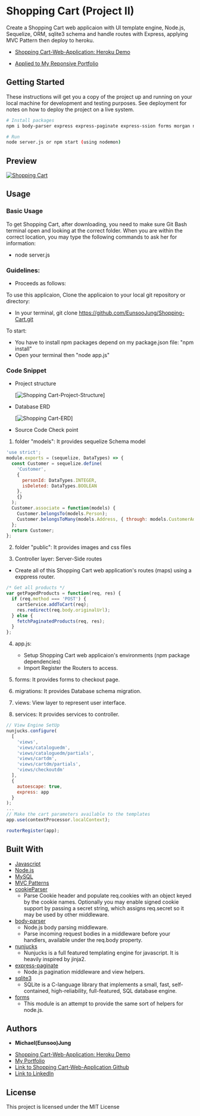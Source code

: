 ﻿# Shopping Cart (Project II)

Create a Shopping Cart web applicaion with UI template engine, Node.js, Sequelize, ORM, sqlite3 schema and handle routes with Express, applying MVC Pattern then deploy to heroku.

- [Shopping Cart-Web-Application: Heroku Demo](https://safe-lowlands-47322.herokuapp.com/)

- [Applied to My Reponsive Portfolio](https://eunsoojung.github.io/Responsive-Portfolio/portfolio.html)

## Getting Started

These instructions will get you a copy of the project up and running on your local machine for development and testing purposes. See deployment for notes on how to deploy the project on a live system.

```bash
# Install packages
npm i body-parser express express-paginate express-ssion forms morgan nunjuncks sequelize sequelize-cli sqlite3 uuid

# Run
node server.js or npm start (using nodemon)
```

## Preview

[![Shopping Cart](https://github.com/EunsooJung/Shopping-Cart/blob/master/public/images/Materials%20E-Shop-Demo.gif)](https://github.com/EunsooJung/Shopping-Cart/blob/master/public/images/Materials%20E-Shop-Demo.gif)

## Usage

### Basic Usage

To get Shopping Cart, after downloading, you need to make sure Git Bash terminal open and looking at the correct folder. When you are within the correct location, you may type the following commands to ask her for information:

- node server.js

### Guidelines:

- Proceeds as follows:

To use this applicaion, Clone the applicaion to your local git repository or directory:

- In your terminal, git clone https://github.com/EunsooJung/Shopping-Cart.git

To start:

- You have to install npm packages depend on my package.json file: "npm install"
- Open your terminal then "node app.js"

### Code Snippet

- Project structure

  [![Shopping Cart-Project-Structure](https://github.com/EunsooJung/Shopping-Cart/blob/master/public/images/Shopping-Cart-ProjectStructure.png)]

- Database ERD

  [![Shopping Cart-ERD](https://github.com/EunsooJung/Shopping-Cart/blob/master/public/images/Shopping-Cart-ERD.png)]

- Source Code Check point

1. folder "models": It provides sequelize Schema model

```javascript
'use strict';
module.exports = (sequelize, DataTypes) => {
  const Customer = sequelize.define(
    'Customer',
    {
      personId: DataTypes.INTEGER,
      isDeleted: DataTypes.BOOLEAN
    },
    {}
  );
  Customer.associate = function(models) {
    Customer.belongsTo(models.Person);
    Customer.belongsToMany(models.Address, { through: models.CustomerAddress });
  };
  return Customer;
};
```

2. folder "public": It provides images and css files

3. Controller layer: Server-Side routes

- Create all of this Shopping Cart web application's routes (maps) using a exppress router.

```javascript
/* Get all products */
var getPagedProducts = function(req, res) {
  if (req.method === 'POST') {
    cartService.addToCart(req);
    res.redirect(req.body.originalUrl);
  } else {
    fetchPaginatedProducts(req, res);
  }
};
```

4. app.js:

   - Setup Shopping Cart web applicaion's environments (npm package dependencies)
   - Import Register the Routers to access.

5. forms: It provides forms to checkout page.

6. migrations: It provides Database schema migration.

7. views: View layer to represent user interface.

8. services: It provides services to controller.

```javascript
// View Engine SetUp
nunjucks.configure(
  [
    'views',
    'views/cataloguedm',
    'views/cataloguedm/partials',
    'views/cartdm',
    'views/cartdm/partials',
    'views/checkoutdm'
  ],
  {
    autoescape: true,
    express: app
  }
);
...
// Make the cart parameters available to the templates
app.use(contextProcessor.localContext);

routerRegister(app);
```

## Built With

- [Javascript](https://developer.mozilla.org/en-US/docs/Web/JavaScript)
- [Node.js](https://nodejs.org/en/)
- [MySQL](https://www.npmjs.com/package/mysql)
- [MVC Patterns](https://en.wikipedia.org/wiki/Model%E2%80%93view%E2%80%93controller)
- [cookieParser](https://www.npmjs.com/package/cookie-parser)
  - Parse Cookie header and populate req.cookies with an object keyed by the cookie names. Optionally you may enable signed cookie support by passing a secret string, which assigns req.secret so it may be used by other middleware.
- [body-parser](https://www.npmjs.com/package/body-parser)
  - Node.js body parsing middleware.
  - Parse incoming request bodies in a middleware before your handlers, available under the req.body property.
- [nunjucks](https://mozilla.github.io/nunjucks/)
  - Nunjucks is a full featured templating engine for javascript. It is heavily inspired by jinja2.
- [express-paginate](https://www.npmjs.com/package/express-paginate)
  - Node.js pagination middleware and view helpers.
- [sqlite3](https://sqlite.org/index.html)
  - SQLite is a C-language library that implements a small, fast, self-contained, high-reliability, full-featured, SQL database engine.
- [forms](https://www.npmjs.com/package/forms)
  - This module is an attempt to provide the same sort of helpers for node.js.

## Authors

- **Michael(Eunsoo)Jung**

* [Shopping Cart-Web-Application: Heroku Demo](https://safe-lowlands-47322.herokuapp.com/)
* [My Portfolio](https://eunsoojung.github.io/Responsive-Portfolio/portfolio.html)
* [Link to Shopping Cart-Web-Application Github](https://github.com/EunsooJung/Shopping-Cart.git)
* [Link to LinkedIn](www.linkedin.com/in/eun-soo-jung/)

## License

This project is licensed under the MIT License
